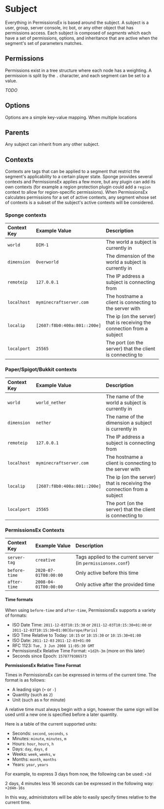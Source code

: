 # Subject

Everything in PermissionsEx is based around the subject. A subject is a user, group, server console, irc bot, or any other object that has permissions access. Each subject is composed of _segments_ which each have a set of permissions, options, and inheritance that are active when the segment's set of parameters matches.

## Permissions

Permissions exist in a tree structure where each node has a weighting. A permission is split by the `.` character, and each segment can be set to a value.

_TODO_

## Options

Options are a simple key-value mapping. When multiple locations

## Parents

Any subject can inherit from any other subject.

## Contexts

Contexts are tags that can be applied to a segment that restrict the segment's applicability to a certain player state. Sponge provides several contexts and PermissionsEx applies a few more, but any plugin can add its own contexts \(for example a region protection plugin could add a `region` context to allow for region-specific permissions\). When PermissionsEx calculates permissions for a set of active contexts, any segment whose set of contexts is a subset of the subject's active contexts will be considered.

### Sponge contexts

| Context Key | Example Value | Description |
| :--- | :--- | :--- |
| `world` | `DIM-1` | The world a subject is currently in |
| `dimension` | `Overworld` | The dimension of the world a subject is currently in |
| `remoteip` | `127.0.0.1` | The IP address a subject is connecting from |
| `localhost` | `myminecraftserver.com` | The hostname a client is connecting to the server with |
| `localip` | `[2607:f8b0:400a:801::200e]` | The ip \(on the server\) that is receiving the connection from a subject |
| `localport` | `25565` | The port \(on the server\) that the client is connecting to |

### Paper/Spigot/Bukkit contexts

| Context Key | Example Value | Description |
| :--- | :--- | :--- |
| `world` | `world_nether` | The name of the world a subject is currently in |
| `dimension` | `nether` | The name of the dimension a subject is currently in |
| `remoteip` | `127.0.0.1` | The IP address a subject is connecting from |
| `localhost` | `myminecraftserver.com` | The hostname a client is connecting to the server with |
| `localip` | `[2607:f8b0:400a:801::200e]` | The ip \(on the server\) that is receiving the connection from a subject |
| `localport` | `25565` | The port \(on the server\) that the client is connecting to |

### PermissionsEx Contexts

| Context Key | Example Value | Description |
| :--- | :--- | :--- |
| `server-tag` | `creative` | Tags applied to the current server \(in `permissionsex.conf`\) |
| `before-time` | `2020-07-01T08:00:00` | Only active before this time |
| `after-time` | `2008-04-01T00:00:00` | Only active after the provided time |

#### Time formats

When using `before-time` and `after-time`, PermissionsEx supports a variety of formats:

* ISO Date Time: `2011-12-03T10:15:30` or `2011-12-03T10:15:30+01:00` or `2011-12-03T10:15:30+01:00[Europe/Paris]`
* ISO Time Relative to Today: `10:15` or `10:15:30` or `10:15:30+01:00`
* ISO Date: `2011-12-03` `2011-12-03+01:00`
* RFC 1123: `Tue, 3 Jun 2008 11:05:30 GMT`
* PermissionsEx Relative Time Format: `+1d2h-3m` \(more on this later\)
* Seconds since Epoch: `1578779386573`

**PermissionsEx Relative Time Format**

Times in PermissionsEx can be expressed in terms of the current time. The format is as follows:

* A leading sign \(`+` or `-`\) 
* Quantity \(such as `2`\)
* Unit \(such as `m` for minute\)

A relative time must always begin with a sign, however the same sign will be used until a new one is specified before a later quantity.

Here is a table of the current supported units:

* Seconds: `second`, `seconds`, `s`
* Minutes: `minute`, `minutes`, `m`
* Hours: `hour`, `hours`, `h`
* Days: `day`, `days`, `d`
* Weeks: `week`, `weeks`, `w`
* Months: `month`, `months`
* Years: `year`, `years`

For example, to express 3 days from now, the following can be used: `+3d`

2 days, 4 minutes less 16 seconds can be expressed in the following way: `+2d4m-16s`

In this way, administrators will be able to easily specify times relative to the current time.

